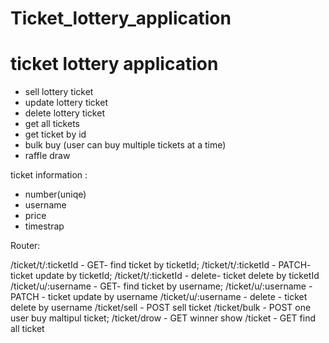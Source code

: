 # Ticket_lottery_application

# ticket lottery application 


- sell lottery ticket
- update lottery ticket
- delete lottery ticket
- get all tickets
- get ticket by id
- bulk buy (user can buy multiple tickets at a time)
- raffle draw


ticket information : 
- number(uniqe)
- username
- price 
- timestrap


Router: 

/ticket/t/:ticketId - GET- find ticket by ticketId;
/ticket/t/:ticketId - PATCH- ticket update by ticketId;
/ticket/t/:ticketId - delete- ticket delete by ticketId
/ticket/u/:username - GET- find ticket by username;
/ticket/u/:username - PATCH - ticket update by username
/ticket/u/:username - delete - ticket delete by username
/ticket/sell - POST sell ticket 
/ticket/bulk - POST one user buy maltipul ticket;
/ticket/drow -  GET winner show
/ticket - GET find all ticket

